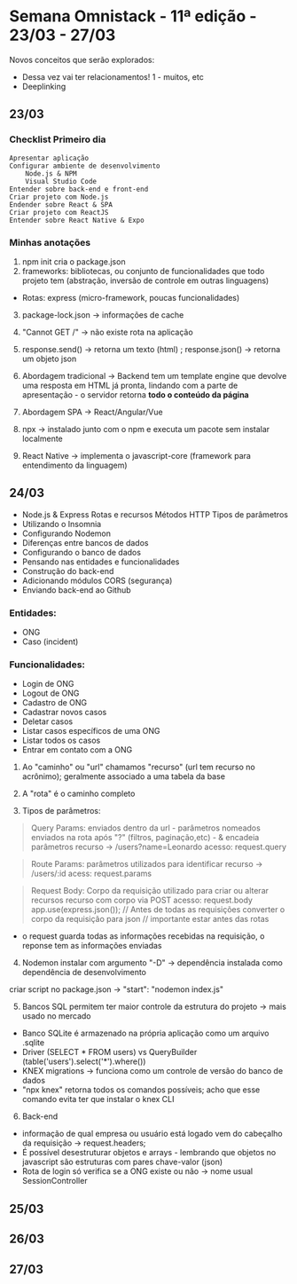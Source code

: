 # Semana Omnistack  - 11ª edição - 23/03 - 27/03

Novos conceitos que serão explorados:
- Dessa vez vai ter relacionamentos! 1 - muitos, etc
- Deeplinking

## 23/03

### Checklist Primeiro dia
	Apresentar aplicação
	Configurar ambiente de desenvolvimento
		Node.js & NPM
		Visual Studio Code
	Entender sobre back-end e front-end
	Criar projeto com Node.js
	Endender sobre React & SPA
	Criar projeto com ReactJS
	Entender sobre React Native & Expo

### Minhas anotações
1. npm init cria o package.json
2. frameworks: bibliotecas, ou conjunto de funcionalidades que todo projeto tem (abstração, inversão de controle em outras linguagens)
+ Rotas: express (micro-framework, poucas funcionalidades)
3. package-lock.json -> informações de cache

4. "Cannot GET /" -> não existe rota na aplicação
5. response.send() -> retorna um texto (html) ; response.json() -> retorna um objeto json

6. Abordagem tradicional -> Backend tem um template engine que devolve uma resposta em HTML já pronta, lindando com a parte de apresentação - o servidor retorna **todo o conteúdo da página**
7. Abordagem SPA -> React/Angular/Vue 

8. npx -> instalado junto com o npm e executa um pacote sem instalar localmente

9. React Native -> implementa o javascript-core (framework para entendimento da linguagem)

## 24/03

- Node.js & Express
	Rotas e recursos
	Métodos HTTP
	Tipos de parâmetros
- Utilizando o Insomnia
- Configurando Nodemon
- Diferenças entre bancos de dados
- Configurando o banco de dados
- Pensando nas entidades e funcionalidades
- Construção do back-end
- Adicionando módulos CORS (segurança)
- Enviando back-end ao Github

### Entidades:
- ONG
- Caso (incident)

### Funcionalidades:
- Login de ONG
- Logout de ONG
- Cadastro de ONG
- Cadastrar novos casos
- Deletar casos
- Listar casos específicos de uma ONG
- Listar todos os casos
- Entrar em contato com a ONG

1. Ao "caminho" ou "url" chamamos "recurso" (url tem recurso no acrônimo); geralmente associado a uma tabela da base

2. A "rota" é o caminho completo

3. Tipos de parâmetros:

>	Query Params: enviados dentro da url - parâmetros nomeados enviados na rota após "?" (filtros, paginação,etc) - & encadeia parâmetros
	recurso -> /users?name=Leonardo
	acesso: request.query

>	Route Params: parâmetros utilizados para identificar 
	recurso -> /users/:id
	acess: request.params

>	Request Body: Corpo da requisição utilizado para criar ou alterar recursos
	recurso com corpo via POST
	acesso: request.body
	app.use(express.json()); 
	// Antes de todas as requisições converter o corpo da requisição para json
	// importante estar antes das rotas


+ o request guarda todas as informações recebidas na requisição, o reponse tem as informações enviadas

4. Nodemon
instalar com argumento "-D" -> dependência instalada como dependência de desenvolvimento

criar script no package.json -> "start": "nodemon index.js"

5. Bancos SQL permitem ter maior controle da estrutura do projeto -> mais usado no mercado
+ Banco SQLite é armazenado na própria aplicação como um arquivo .sqlite
+ Driver (SELECT * FROM users) vs QueryBuilder (table('users').select('\*').where())
+ KNEX migrations -> funciona como um controle de versão do banco de dados
+ "npx knex" retorna todos os comandos possíveis; acho que esse comando evita ter que instalar o knex CLI

6. Back-end
+ informação de qual empresa ou usuário está logado vem do cabeçalho da requisição -> request.headers;
+ É possível desestruturar objetos e arrays - lembrando que objetos no javascript são estruturas com pares chave-valor (json)
+ Rota de login só verifica se a ONG existe ou não -> nome usual SessionController

## 25/03

## 26/03

## 27/03